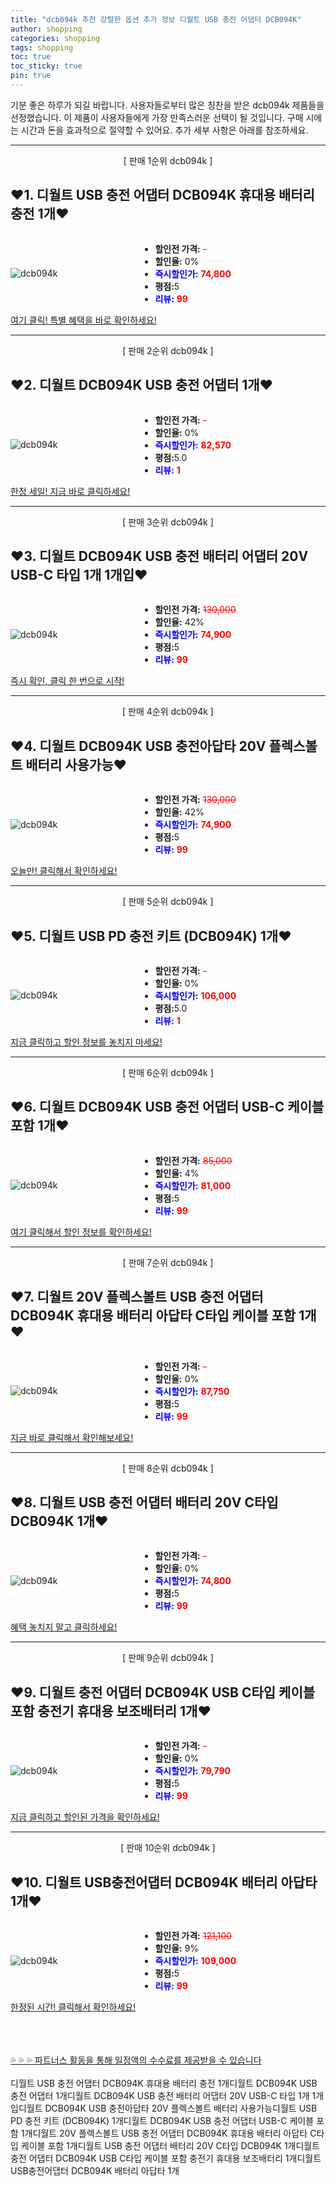 ```yaml
---
title: "dcb094k 추천 강렬한 옵션 추가 정보 디월트 USB 충전 어댑터 DCB094K"
author: shopping
categories: shopping
tags: shopping
toc: true
toc_sticky: true
pin: true
---
```

기분 좋은 하루가 되길 바랍니다. 사용자들로부터 많은 칭찬을 받은 dcb094k 제품들을 선정했습니다. 이 제품이 사용자들에게 가장 만족스러운 선택이 될 것입니다. 구매 시에는 시간과 돈을 효과적으로 절약할 수 있어요. 추가 세부 사항은 아래를 참조하세요.

---
<p class="toplist" style="margin: 0 auto; display: block; width: fit-content;">[ 판매 1순위 dcb094k ]</p>

<h2><strong>❤️1. 디월트 USB 충전 어댑터 DCB094K 휴대용 배터리 충전 1개❤️</strong></h2>

<div style="display: flex; align-items: center;">
    <div style="flex: 0.4;">
        <img src="https://thumbnail7.coupangcdn.com/thumbnails/remote/230x230ex/image/vendor_inventory/9c53/48747a086f3bf8266f7862769d44f28a746f14827d9d4340db2480055d14.jpg" alt="dcb094k" style="max-width: 100%;">
    </div>
    <div style="flex: 0.6; margin-left: 10px;">
        <ul>
            <li><strong>할인전 가격:</strong> <del style="color: red;">-</del></li>
            <li><strong>할인율:</strong> 0%</li>
            <li><span style='color:blue'><strong>즉시할인가:</strong></span> <span style='color:red'><strong>74,800</strong></span></li>
            <li><strong>평점:</strong>5</li>
            <li><span style='color:blue'><strong>리뷰:</strong></span> <span style='color:red'><strong>99</strong></span></li>
        </ul>
    </div>
</div>
<div class="center">
    <a href="https://William4Davisa.github.io?lptag=AF9450613&subid=githubio&pageKey=6599365069&traceid=V0-153&itemId=14922780051&vendorItemId=90499037818" class="myButton">
        여기 클릭! 특별 혜택을 바로 확인하세요!
    </a>
</div>


---
<p class="toplist" style="margin: 0 auto; display: block; width: fit-content;">[ 판매 2순위 dcb094k ]</p>

<h2><strong>❤️2. 디월트 DCB094K USB 충전 어댑터 1개❤️</strong></h2>

<div style="display: flex; align-items: center;">
    <div style="flex: 0.4;">
        <img src="https://thumbnail8.coupangcdn.com/thumbnails/remote/230x230ex/image/vendor_inventory/db4c/3da3f359dd14673d49b40edd4437a7cec859599e5a19a4e72c99371e64ec.jpg" alt="dcb094k" style="max-width: 100%;">
    </div>
    <div style="flex: 0.6; margin-left: 10px;">
        <ul>
            <li><strong>할인전 가격:</strong> <del style="color: red;">-</del></li>
            <li><strong>할인율:</strong> 0%</li>
            <li><span style='color:blue'><strong>즉시할인가:</strong></span> <span style='color:red'><strong>82,570</strong></span></li>
            <li><strong>평점:</strong>5.0</li>
            <li><span style='color:blue'><strong>리뷰:</strong></span> <span style='color:red'><strong>1</strong></span></li>
        </ul>
    </div>
</div>
<div class="center">
    <a href="https://William4Davisa.github.io?lptag=AF9450613&subid=githubio&pageKey=8190220745&traceid=V0-153&itemId=23436347215&vendorItemId=90765914146" class="myButton">
        한정 세일! 지금 바로 클릭하세요!
    </a>
</div>


---
<p class="toplist" style="margin: 0 auto; display: block; width: fit-content;">[ 판매 3순위 dcb094k ]</p>

<h2><strong>❤️3. 디월트 DCB094K USB 충전 배터리 어댑터 20V USB-C 타입 1개 1개입❤️</strong></h2>

<div style="display: flex; align-items: center;">
    <div style="flex: 0.4;">
        <img src="https://thumbnail6.coupangcdn.com/thumbnails/remote/230x230ex/image/vendor_inventory/e42b/73482f891e04576713f72d9a611fbf11c42dc4822ab55917e099ba6ce45b.jpg" alt="dcb094k" style="max-width: 100%;">
    </div>
    <div style="flex: 0.6; margin-left: 10px;">
        <ul>
            <li><strong>할인전 가격:</strong> <del style="color: red;">130,000</del></li>
            <li><strong>할인율:</strong> 42%</li>
            <li><span style='color:blue'><strong>즉시할인가:</strong></span> <span style='color:red'><strong>74,900</strong></span></li>
            <li><strong>평점:</strong>5</li>
            <li><span style='color:blue'><strong>리뷰:</strong></span> <span style='color:red'><strong>99</strong></span></li>
        </ul>
    </div>
</div>
<div class="center">
    <a href="https://William4Davisa.github.io?lptag=AF9450613&subid=githubio&pageKey=8198246993&traceid=V0-153&itemId=23490254449&vendorItemId=90566142738" class="myButton">
        즉시 확인, 클릭 한 번으로 시작!
    </a>
</div>


---
<p class="toplist" style="margin: 0 auto; display: block; width: fit-content;">[ 판매 4순위 dcb094k ]</p>

<h2><strong>❤️4. 디월트 DCB094K USB 충전아답타 20V 플렉스볼트 배터리 사용가능❤️</strong></h2>

<div style="display: flex; align-items: center;">
    <div style="flex: 0.4;">
        <img src="https://thumbnail9.coupangcdn.com/thumbnails/remote/230x230ex/image/vendor_inventory/083a/2752d57c993b24611f5fcc9fcfe1a6bbd950099542750ec94388596d42ff.jpg" alt="dcb094k" style="max-width: 100%;">
    </div>
    <div style="flex: 0.6; margin-left: 10px;">
        <ul>
            <li><strong>할인전 가격:</strong> <del style="color: red;">130,000</del></li>
            <li><strong>할인율:</strong> 42%</li>
            <li><span style='color:blue'><strong>즉시할인가:</strong></span> <span style='color:red'><strong>74,900</strong></span></li>
            <li><strong>평점:</strong>5</li>
            <li><span style='color:blue'><strong>리뷰:</strong></span> <span style='color:red'><strong>99</strong></span></li>
        </ul>
    </div>
</div>
<div class="center">
    <a href="https://William4Davisa.github.io?lptag=AF9450613&subid=githubio&pageKey=8201671609&traceid=V0-153&itemId=23512804462&vendorItemId=90539202164" class="myButton">
        오늘만! 클릭해서 확인하세요!
    </a>
</div>


---
<p class="toplist" style="margin: 0 auto; display: block; width: fit-content;">[ 판매 5순위 dcb094k ]</p>

<h2><strong>❤️5. 디월트 USB PD 충전 키트 (DCB094K) 1개❤️</strong></h2>

<div style="display: flex; align-items: center;">
    <div style="flex: 0.4;">
        <img src="https://thumbnail9.coupangcdn.com/thumbnails/remote/230x230ex/image/vendor_inventory/b615/edcb8eaf5b5b60f2d570a385e337f1d4eaf782f08fc2d5897459ecd169c9.jpg" alt="dcb094k" style="max-width: 100%;">
    </div>
    <div style="flex: 0.6; margin-left: 10px;">
        <ul>
            <li><strong>할인전 가격:</strong> <del style="color: red;">-</del></li>
            <li><strong>할인율:</strong> 0%</li>
            <li><span style='color:blue'><strong>즉시할인가:</strong></span> <span style='color:red'><strong>106,000</strong></span></li>
            <li><strong>평점:</strong>5.0</li>
            <li><span style='color:blue'><strong>리뷰:</strong></span> <span style='color:red'><strong>1</strong></span></li>
        </ul>
    </div>
</div>
<div class="center">
    <a href="https://William4Davisa.github.io?lptag=AF9450613&subid=githubio&pageKey=7085361977&traceid=V0-153&itemId=17641377757&vendorItemId=88774817278" class="myButton">
        지금 클릭하고 할인 정보를 놓치지 마세요!
    </a>
</div>


---
<p class="toplist" style="margin: 0 auto; display: block; width: fit-content;">[ 판매 6순위 dcb094k ]</p>

<h2><strong>❤️6. 디월트 DCB094K USB 충전 어댑터 USB-C 케이블 포함 1개❤️</strong></h2>

<div style="display: flex; align-items: center;">
    <div style="flex: 0.4;">
        <img src="https://thumbnail7.coupangcdn.com/thumbnails/remote/230x230ex/image/vendor_inventory/c904/e41e0e13b31a7d081723646b46c2d1e3f3af487c41b09801348b8ff41da6.jpg" alt="dcb094k" style="max-width: 100%;">
    </div>
    <div style="flex: 0.6; margin-left: 10px;">
        <ul>
            <li><strong>할인전 가격:</strong> <del style="color: red;">85,000</del></li>
            <li><strong>할인율:</strong> 4%</li>
            <li><span style='color:blue'><strong>즉시할인가:</strong></span> <span style='color:red'><strong>81,000</strong></span></li>
            <li><strong>평점:</strong>5</li>
            <li><span style='color:blue'><strong>리뷰:</strong></span> <span style='color:red'><strong>99</strong></span></li>
        </ul>
    </div>
</div>
<div class="center">
    <a href="https://William4Davisa.github.io?lptag=AF9450613&subid=githubio&pageKey=8194891960&traceid=V0-153&itemId=23466615143&vendorItemId=90493197280" class="myButton">
        여기 클릭해서 할인 정보를 확인하세요!
    </a>
</div>


---
<p class="toplist" style="margin: 0 auto; display: block; width: fit-content;">[ 판매 7순위 dcb094k ]</p>

<h2><strong>❤️7. 디월트 20V 플렉스볼트 USB 충전 어댑터 DCB094K 휴대용 배터리 아답타 C타입 케이블 포함 1개❤️</strong></h2>

<div style="display: flex; align-items: center;">
    <div style="flex: 0.4;">
        <img src="https://thumbnail10.coupangcdn.com/thumbnails/remote/230x230ex/image/vendor_inventory/f5d3/e8ff7fb1b327833ecf9afda57c7d23218bc90e4367d3927bcc2215c4fa9e.jpg" alt="dcb094k" style="max-width: 100%;">
    </div>
    <div style="flex: 0.6; margin-left: 10px;">
        <ul>
            <li><strong>할인전 가격:</strong> <del style="color: red;">-</del></li>
            <li><strong>할인율:</strong> 0%</li>
            <li><span style='color:blue'><strong>즉시할인가:</strong></span> <span style='color:red'><strong>87,750</strong></span></li>
            <li><strong>평점:</strong>5</li>
            <li><span style='color:blue'><strong>리뷰:</strong></span> <span style='color:red'><strong>99</strong></span></li>
        </ul>
    </div>
</div>
<div class="center">
    <a href="https://William4Davisa.github.io?lptag=AF9450613&subid=githubio&pageKey=8202561192&traceid=V0-153&itemId=23518104223&vendorItemId=90544478260" class="myButton">
        지금 바로 클릭해서 확인해보세요!
    </a>
</div>


---
<p class="toplist" style="margin: 0 auto; display: block; width: fit-content;">[ 판매 8순위 dcb094k ]</p>

<h2><strong>❤️8. 디월트 USB 충전 어댑터 배터리 20V C타입 DCB094K 1개❤️</strong></h2>

<div style="display: flex; align-items: center;">
    <div style="flex: 0.4;">
        <img src="https://thumbnail9.coupangcdn.com/thumbnails/remote/230x230ex/image/vendor_inventory/e1e7/4af71ebc55d025cdea2f77402db886d4b4c8dcbc49c6e1beeff64daf19ea.jpg" alt="dcb094k" style="max-width: 100%;">
    </div>
    <div style="flex: 0.6; margin-left: 10px;">
        <ul>
            <li><strong>할인전 가격:</strong> <del style="color: red;">-</del></li>
            <li><strong>할인율:</strong> 0%</li>
            <li><span style='color:blue'><strong>즉시할인가:</strong></span> <span style='color:red'><strong>74,800</strong></span></li>
            <li><strong>평점:</strong>5</li>
            <li><span style='color:blue'><strong>리뷰:</strong></span> <span style='color:red'><strong>99</strong></span></li>
        </ul>
    </div>
</div>
<div class="center">
    <a href="https://William4Davisa.github.io?lptag=AF9450613&subid=githubio&pageKey=8217970542&traceid=V0-153&itemId=23610923756&vendorItemId=90636576913" class="myButton">
        혜택 놓치지 말고 클릭하세요!
    </a>
</div>


---
<p class="toplist" style="margin: 0 auto; display: block; width: fit-content;">[ 판매 9순위 dcb094k ]</p>

<h2><strong>❤️9. 디월트 충전 어댑터 DCB094K USB C타입 케이블 포함 충전기 휴대용 보조배터리 1개❤️</strong></h2>

<div style="display: flex; align-items: center;">
    <div style="flex: 0.4;">
        <img src="https://thumbnail10.coupangcdn.com/thumbnails/remote/230x230ex/image/vendor_inventory/451e/2ef098d6ea40034b6196f759aadbce0dc1e4c5ed5257dc83c5ac237980bf.jpg" alt="dcb094k" style="max-width: 100%;">
    </div>
    <div style="flex: 0.6; margin-left: 10px;">
        <ul>
            <li><strong>할인전 가격:</strong> <del style="color: red;">-</del></li>
            <li><strong>할인율:</strong> 0%</li>
            <li><span style='color:blue'><strong>즉시할인가:</strong></span> <span style='color:red'><strong>79,790</strong></span></li>
            <li><strong>평점:</strong>5</li>
            <li><span style='color:blue'><strong>리뷰:</strong></span> <span style='color:red'><strong>99</strong></span></li>
        </ul>
    </div>
</div>
<div class="center">
    <a href="https://William4Davisa.github.io?lptag=AF9450613&subid=githubio&pageKey=8207088495&traceid=V0-153&itemId=23545532611&vendorItemId=90571734792" class="myButton">
        지금 클릭하고 할인된 가격을 확인하세요!
    </a>
</div>


---
<p class="toplist" style="margin: 0 auto; display: block; width: fit-content;">[ 판매 10순위 dcb094k ]</p>

<h2><strong>❤️10. 디월트 USB충전어댑터 DCB094K 배터리 아답타 1개❤️</strong></h2>

<div style="display: flex; align-items: center;">
    <div style="flex: 0.4;">
        <img src="https://thumbnail10.coupangcdn.com/thumbnails/remote/230x230ex/image/vendor_inventory/3060/caa12dfffa330bc4252b4d021bff05101b357d8f3a12544c886ce043ccd7.jpg" alt="dcb094k" style="max-width: 100%;">
    </div>
    <div style="flex: 0.6; margin-left: 10px;">
        <ul>
            <li><strong>할인전 가격:</strong> <del style="color: red;">121,100</del></li>
            <li><strong>할인율:</strong> 9%</li>
            <li><span style='color:blue'><strong>즉시할인가:</strong></span> <span style='color:red'><strong>109,000</strong></span></li>
            <li><strong>평점:</strong>5</li>
            <li><span style='color:blue'><strong>리뷰:</strong></span> <span style='color:red'><strong>99</strong></span></li>
        </ul>
    </div>
</div>
<div class="center">
    <a href="https://William4Davisa.github.io?lptag=AF9450613&subid=githubio&pageKey=8213944869&traceid=V0-153&itemId=23585982152&vendorItemId=90613984730" class="myButton">
        한정된 시간! 클릭해서 확인하세요!
    </a>
</div>

<br><br><br>[💦 💦 💦 파트너스 활동을 통해 일정액의 수수료를 제공받을 수 있습니다](https://link.coupang.com/a/bcpT2c)<br><br>디월트 USB 충전 어댑터 DCB094K 휴대용 배터리 충전 1개디월트 DCB094K USB 충전 어댑터 1개디월트 DCB094K USB 충전 배터리 어댑터 20V USB-C 타입 1개 1개입디월트 DCB094K USB 충전아답타 20V 플렉스볼트 배터리 사용가능디월트 USB PD 충전 키트 (DCB094K) 1개디월트 DCB094K USB 충전 어댑터 USB-C 케이블 포함 1개디월트 20V 플렉스볼트 USB 충전 어댑터 DCB094K 휴대용 배터리 아답타 C타입 케이블 포함 1개디월트 USB 충전 어댑터 배터리 20V C타입 DCB094K 1개디월트 충전 어댑터 DCB094K USB C타입 케이블 포함 충전기 휴대용 보조배터리 1개디월트 USB충전어댑터 DCB094K 배터리 아답타 1개